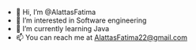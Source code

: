 - 👋 Hi, I’m @AlattasFatima
- 👀 I’m interested in Software engineering 
- 🌱 I’m currently learning Java
- 📫 You can reach me at AlattasFatima22@gmail.com 

<!---
AlattasFatima/AlattasFatima is a ✨ special ✨ repository because its `README.md` (this file) appears on your GitHub profile.
You can click the Preview link to take a look at your changes.
--->
